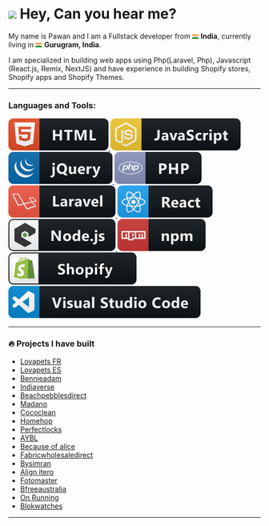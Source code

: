 <h1><img src="https://emojis.slackmojis.com/emojis/images/1531849430/4246/blob-sunglasses.gif?1531849430" width="30"/> Hey, Can you hear me?</h1>


<p>My name is Pawan and I am a Fullstack developer from <img src="https://raw.githubusercontent.com/thepkpawankumar/thepkpawankumar/main/icons/IN.png" width="13"/> <b>India</b>, currently living in <img src="https://raw.githubusercontent.com/thepkpawankumar/thepkpawankumar/main/icons/IN.png" width="13"/> <b>Gurugram, India</b>. 

I am specialized in building web apps using Php(Laravel, Php), Javascript (React.js, Remix, NextJS) and have experience in building Shopify stores, Shopify apps and Shopify Themes.</p>

---

### Languages and Tools:

<a href="#">
  <img src="https://github.com/thepkpawankumar/thepkpawankumar/raw/main/icons/html.svg" alt="HTML" />
</a> 

<a href="#">
  <img src="https://github.com/thepkpawankumar/thepkpawankumar/raw/main/icons/js.svg" alt="JavaScript" />
</a> 

<a href="#">
  <img src="https://github.com/thepkpawankumar/thepkpawankumar/raw/main/icons/jquery.svg" alt="jQuery" />
</a> 

<a href="#">
  <img src="https://github.com/thepkpawankumar/thepkpawankumar/raw/main/icons/php.svg" alt="Php" />
</a> 

<a href="#">
  <img src="https://github.com/thepkpawankumar/thepkpawankumar/raw/main/icons/laravel.svg" alt="Laravel" />
</a> 

<a href="#">
  <img src="https://github.com/thepkpawankumar/thepkpawankumar/raw/main/icons/react.svg" alt="React" />
</a> 

<a href="#">
  <img src="https://github.com/thepkpawankumar/thepkpawankumar/raw/main/icons/nodejs.svg" alt="Node.js" />
</a> 
<a href="#">
  <img src="https://github.com/thepkpawankumar/thepkpawankumar/raw/main/icons/npm.svg" alt="npm" />
</a> 

<a href="#">
  <img src="https://github.com/thepkpawankumar/thepkpawankumar/raw/main/icons/shopify.svg" alt="Shopify" />
</a> 

<a href="#">
  <img src="https://github.com/thepkpawankumar/thepkpawankumar/raw/main/icons/visualstudio_code.svg" alt="Visual Studio Code" />
</a> 

---

### 🔥 Projects I have built

- [Lovapets FR](https://lovapets.fr/)
- [Lovapets ES](https://lovapets.es/)
- [Bennieadam](https://bennieadam.com.au/)
- [Indiaverse](https://indiaverse.me/)
- [Beachpebblesdirect](https://beachpebblesdirect.com/)
- [Madano](https://madanonyc.com/)
- [Cococlean](https://cococlean.com/)
- [Homehop](https://homehop.in/)
- [Perfectlocks](https://www.perfectlocks.com/)
- [AYBL](https://www.aybl.com/)
- [Because of alice](https://www.becauseofalice.com/)
- [Fabricwholesaledirect](https://fabricwholesaledirect.com/)
- [Bysimran](https://bysimran.com/)
- [Align itero](https://shop.itero.com/)
- [Fotomaster](https://fotomaster.com/)
- [Bfreeaustralia](https://www.bfreeaustralia.com.au/)
- [On Running](https://ingsport.co.il/)
- [Blokwatches](https://blokwatches.com/)

---
